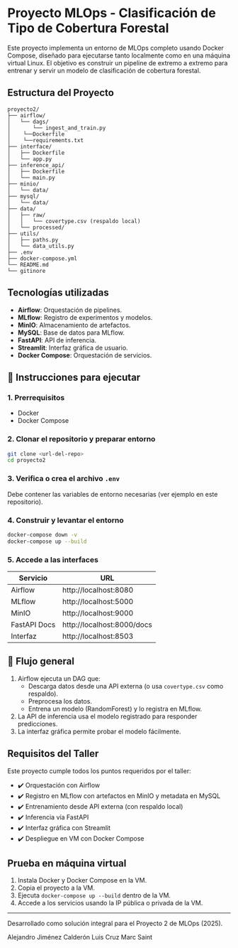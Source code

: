 
# Proyecto MLOps - Clasificación de Tipo de Cobertura Forestal

Este proyecto implementa un entorno de MLOps completo usando Docker Compose, diseñado para ejecutarse tanto localmente como en una máquina virtual Linux. El objetivo es construir un pipeline de extremo a extremo para entrenar y servir un modelo de clasificación de cobertura forestal.

## Estructura del Proyecto

```
proyecto2/
├── airflow/
│   └── dags/
│       └── ingest_and_train.py
│    └──Dockerfile
│    └──requirements.txt
├── interface/
│   ├── Dockerfile
│   └── app.py
├── inference_api/
│   ├── Dockerfile
│   └── main.py
├── minio/
│   └── data/
├── mysql/
│   └── data/
├── data/
│   ├── raw/
│   │   └── covertype.csv (respaldo local)
│   └── processed/
├── utils/
│   ├── paths.py
│   └── data_utils.py
├── .env
├── docker-compose.yml
└── README.md
└── gitinore
```

## Tecnologías utilizadas

- **Airflow**: Orquestación de pipelines.
- **MLflow**: Registro de experimentos y modelos.
- **MinIO**: Almacenamiento de artefactos.
- **MySQL**: Base de datos para MLflow.
- **FastAPI**: API de inferencia.
- **Streamlit**: Interfaz gráfica de usuario.
- **Docker Compose**: Orquestación de servicios.

## 🚀 Instrucciones para ejecutar

### 1. Prerrequisitos

- Docker
- Docker Compose

### 2. Clonar el repositorio y preparar entorno

```bash
git clone <url-del-repo>
cd proyecto2
```

### 3. Verifica o crea el archivo `.env`

Debe contener las variables de entorno necesarias (ver ejemplo en este repositorio).

### 4. Construir y levantar el entorno

```bash
docker-compose down -v
docker-compose up --build
```

### 5. Accede a las interfaces

| Servicio     | URL                            |
|--------------|--------------------------------|
| Airflow      | http://localhost:8080          |
| MLflow       | http://localhost:5000          |
| MinIO        | http://localhost:9000          |
| FastAPI Docs | http://localhost:8000/docs     |
| Interfaz     | http://localhost:8503          |

## 🧠 Flujo general

1. Airflow ejecuta un DAG que:
    - Descarga datos desde una API externa (o usa `covertype.csv` como respaldo).
    - Preprocesa los datos.
    - Entrena un modelo (RandomForest) y lo registra en MLflow.
2. La API de inferencia usa el modelo registrado para responder predicciones.
3. La interfaz gráfica permite probar el modelo fácilmente.

## Requisitos del Taller

Este proyecto cumple todos los puntos requeridos por el taller:

- ✔️ Orquestación con Airflow
- ✔️ Registro en MLflow con artefactos en MinIO y metadata en MySQL
- ✔️ Entrenamiento desde API externa (con respaldo local)
- ✔️ Inferencia vía FastAPI
- ✔️ Interfaz gráfica con Streamlit
- ✔️ Despliegue en VM con Docker Compose

## Prueba en máquina virtual

1. Instala Docker y Docker Compose en la VM.
2. Copia el proyecto a la VM.
3. Ejecuta `docker-compose up --build` dentro de la VM.
4. Accede a los servicios usando la IP pública o privada de la VM.

---

Desarrollado como solución integral para el Proyecto 2 de MLOps (2025).

Alejandro Jiménez Calderón
Luis Cruz
Marc Saint